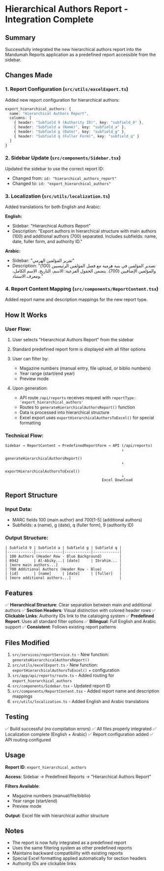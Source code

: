 # Hierarchical Authors Report - Integration Complete

## Summary
Successfully integrated the new hierarchical authors report into the Mandumah Reports application as a predefined report accessible from the sidebar.

## Changes Made

### 1. Report Configuration (`src/utils/excelExport.ts`)
Added new report configuration for hierarchical authors:
```typescript
export_hierarchical_authors: {
  name: "Hierarchical Authors Report",
  columns: [
    { header: "Subfield 9 (Authority ID)", key: "subfield_9" },
    { header: "Subfield a (Name)", key: "subfield_a" },
    { header: "Subfield g (Date)", key: "subfield_g" },
    { header: "Subfield q (Fuller Form)", key: "subfield_q" }
  ]
}
```

### 2. Sidebar Update (`src/components/Sidebar.tsx`)
Updated the sidebar to use the correct report ID:
- Changed from: `id: "hierarchical_authors_report"`
- Changed to: `id: "export_hierarchical_authors"`

### 3. Localization (`src/utils/localization.ts`)
Added translations for both English and Arabic:

**English:**
- Sidebar: "Hierarchical Authors Report"
- Description: "Export authors in hierarchical structure with main authors (100) and additional authors (700) separated. Includes subfields: name, date, fuller form, and authority ID."

**Arabic:**
- Sidebar: "تقرير المؤلفين الهرمي"
- Description: "تصدير المؤلفين في بنية هرمية مع فصل المؤلفين الرئيسيين (100) والمؤلفين الإضافيين (700). يتضمن الحقول الفرعية: الاسم، التاريخ، الاسم الكامل، ومعرف الاستناد."

### 4. Report Content Mapping (`src/components/ReportContent.tsx`)
Added report name and description mappings for the new report type.

## How It Works

### User Flow:
1. User selects "Hierarchical Authors Report" from the sidebar
2. Standard predefined report form is displayed with all filter options
3. User can filter by:
   - Magazine numbers (manual entry, file upload, or biblio numbers)
   - Year range (start/end year)
   - Preview mode

4. Upon generation:
   - API route `/api/reports` receives request with `reportType: 'export_hierarchical_authors'`
   - Routes to `generateHierarchicalAuthorsReport()` function
   - Data is processed into hierarchical structure
   - Excel export uses `exportHierarchicalAuthorsToExcel()` for special formatting

### Technical Flow:
```
Sidebar → ReportContent → PredefinedReportForm → API (/api/reports)
                                                     ↓
                                     generateHierarchicalAuthorsReport()
                                                     ↓
                                     exportHierarchicalAuthorsToExcel()
                                                     ↓
                                            Excel Download
```

## Report Structure

### Input Data:
- MARC fields 100 (main author) and 700[1-5] (additional authors)
- Subfields: a (name), g (date), q (fuller form), 9 (authority ID)

### Output Structure:
```
| Subfield 9 | Subfield a | Subfield g | Subfield q |
|------------|------------|------------|------------|
| 100 Authors (Header Row - Blue Background)        |
| 8942       | Al-Abiky...| [date]     | Ibrahim... |
| [more main authors...]                            |
| 700 Additional Authors (Header Row - Blue)        |
| [id]       | [name]     | [date]     | [fuller]   |
| [more additional authors...]                      |
```

## Features

✅ **Hierarchical Structure**: Clear separation between main and additional authors
✅ **Section Headers**: Visual distinction with colored header rows
✅ **Clickable Links**: Authority IDs link to the cataloging system
✅ **Predefined Report**: Uses all standard filter options
✅ **Bilingual**: Full English and Arabic support
✅ **Consistent**: Follows existing report patterns

## Files Modified

1. `src/services/reportService.ts` - New function: `generateHierarchicalAuthorsReport()`
2. `src/utils/excelExport.ts` - New function: `exportHierarchicalAuthorsToExcel()` + configuration
3. `src/app/api/reports/route.ts` - Added routing for `export_hierarchical_authors`
4. `src/components/Sidebar.tsx` - Updated report ID
5. `src/components/ReportContent.tsx` - Added report name and description mappings
6. `src/utils/localization.ts` - Added English and Arabic translations

## Testing

✅ Build successful (no compilation errors)
✅ All files properly integrated
✅ Localization complete (English + Arabic)
✅ Report configuration added
✅ API routing configured

## Usage

**Report ID**: `export_hierarchical_authors`

**Access**: Sidebar → Predefined Reports → "Hierarchical Authors Report"

**Filters Available**:
- Magazine numbers (manual/file/biblio)
- Year range (start/end)
- Preview mode

**Output**: Excel file with hierarchical author structure

## Notes

- The report is now fully integrated as a predefined report
- Uses the same filtering system as other predefined reports
- Maintains backward compatibility with existing reports
- Special Excel formatting applied automatically for section headers
- Authority IDs are clickable links
